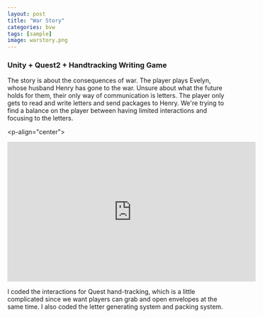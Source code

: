 ```yaml
---
layout: post
title: "War Story"
categories: bvw
tags: [sample]
image: warstory.png
---
```

### Unity + Quest2 + Handtracking   Writing Game

The story is about the consequences of war. The player plays Evelyn, whose husband Henry has gone to the war. Unsure about what the future holds for them, their only way of communication is letters. The player only gets to read and write letters and send packages to Henry. We're trying to find a balance on the player between having limited interactions and focusing to the letters.

<p-align="center">
<iframe width="560" height="315" src="https://www.youtube.com/embed/iCR3NkCxuow" title="YouTube video player" frameborder="0" allow="accelerometer; autoplay; clipboard-write; encrypted-media; gyroscope; picture-in-picture" allowfullscreen></iframe>
</p>

I coded the interactions for Quest hand-tracking, which is a little complicated since we want players can grab and open envelopes at the same time. I also coded the letter generating system and packing system. 
